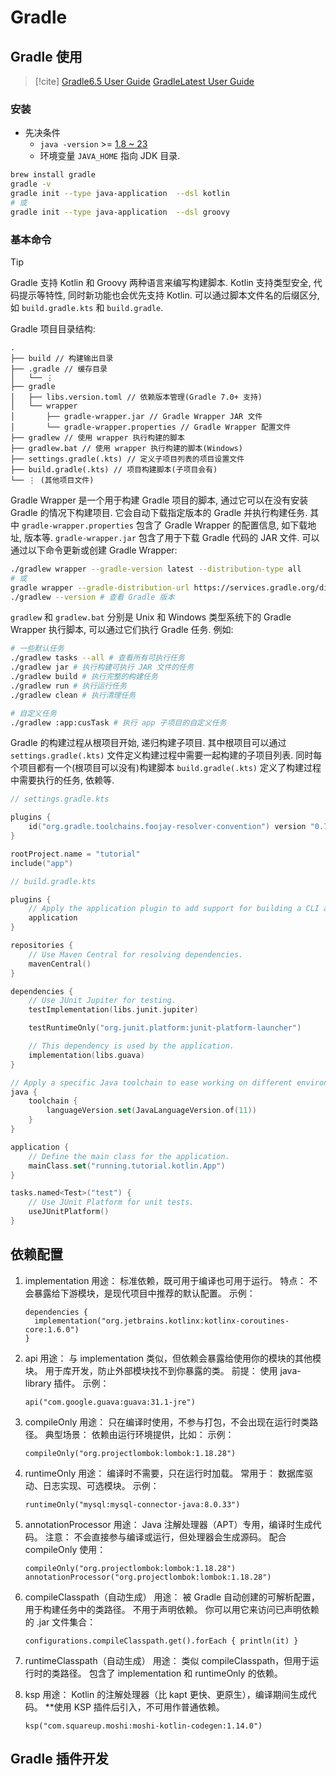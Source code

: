 # Gradle

## Gradle 使用

> [!cite]
> [Gradle6.5 User Guide](https://docs.gradle.org/6.5/userguide/userguide.html)
> [GradleLatest User Guide](https://docs.gradle.org/current/userguide/userguide.html)

### 安装

- 先决条件
    - `java -version` >= [1.8 ~ 23](https://docs.gradle.org/current/userguide/compatibility.html#compatibility)
    - 环境变量 `JAVA_HOME` 指向 JDK 目录.

```bash
brew install gradle
gradle -v
gradle init --type java-application  --dsl kotlin
# 或
gradle init --type java-application  --dsl groovy
```

### 基本命令

> [!tip]
> Gradle 支持 Kotlin 和 Groovy 两种语言来编写构建脚本. Kotlin 支持类型安全, 代码提示等特性, 同时新功能也会优先支持 Kotlin. 可以通过脚本文件名的后缀区分, 如 `build.gradle.kts` 和 `build.gradle`.

Gradle 项目目录结构:

```plaintext
.
├── build // 构建输出目录
├── .gradle // 缓存目录
│   └── ⋮
├── gradle
│   ├── libs.version.toml // 依赖版本管理(Gradle 7.0+ 支持)
│   └── wrapper
│       ├── gradle-wrapper.jar // Gradle Wrapper JAR 文件
│       └── gradle-wrapper.properties // Gradle Wrapper 配置文件
├── gradlew // 使用 wrapper 执行构建的脚本
├── gradlew.bat // 使用 wrapper 执行构建的脚本(Windows)
├── settings.gradle(.kts) // 定义子项目列表的项目设置文件
├── build.gradle(.kts) // 项目构建脚本(子项目会有)
└── ⋮ (其他项目文件)
```

Gradle Wrapper 是一个用于构建 Gradle 项目的脚本, 通过它可以在没有安装 Gradle 的情况下构建项目. 它会自动下载指定版本的 Gradle 并执行构建任务. 其中 `gradle-wrapper.properties` 包含了 Gradle Wrapper 的配置信息, 如下载地址, 版本等. `gradle-wrapper.jar` 包含了用于下载 Gradle 代码的 JAR 文件. 可以通过以下命令更新或创建 Gradle Wrapper:

```bash
./gradlew wrapper --gradle-version latest --distribution-type all
# 或
gradle wrapper --gradle-distribution-url https://services.gradle.org/distributions/gradle-7.0-bin.zip --gradle-distribution-sha256-sum 0e1
./gradlew --version # 查看 Gradle 版本
```

`gradlew` 和 `gradlew.bat` 分别是 Unix 和 Windows 类型系统下的 Gradle Wrapper 执行脚本, 可以通过它们执行 Gradle 任务. 例如:

```bash
# 一些默认任务
./gradlew tasks --all # 查看所有可执行任务
./gradlew jar # 执行构建可执行 JAR 文件的任务
./gradlew build # 执行完整的构建任务
./gradlew run # 执行运行任务
./gradlew clean # 执行清理任务

# 自定义任务
./gradlew :app:cusTask # 执行 app 子项目的自定义任务
```

Gradle 的构建过程从根项目开始, 递归构建子项目. 其中根项目可以通过 `settings.gradle(.kts)` 文件定义构建过程中需要一起构建的子项目列表. 同时每个项目都有一个(根项目可以没有)构建脚本 `build.gradle(.kts)` 定义了构建过程中需要执行的任务, 依赖等.

```kotlin
// settings.gradle.kts

plugins {
    id("org.gradle.toolchains.foojay-resolver-convention") version "0.7.0"
}

rootProject.name = "tutorial"
include("app")
```

```kotlin
// build.gradle.kts

plugins {
    // Apply the application plugin to add support for building a CLI application in Java.
    application
}

repositories {
    // Use Maven Central for resolving dependencies.
    mavenCentral()
}

dependencies {
    // Use JUnit Jupiter for testing.
    testImplementation(libs.junit.jupiter)

    testRuntimeOnly("org.junit.platform:junit-platform-launcher")

    // This dependency is used by the application.
    implementation(libs.guava)
}

// Apply a specific Java toolchain to ease working on different environments.
java {
    toolchain {
        languageVersion.set(JavaLanguageVersion.of(11))
    }
}

application {
    // Define the main class for the application.
    mainClass.set("running.tutorial.kotlin.App")
}

tasks.named<Test>("test") {
    // Use JUnit Platform for unit tests.
    useJUnitPlatform()
}
```

## 依赖配置

1. implementation
   用途： 标准依赖，既可用于编译也可用于运行。
   特点： 不会暴露给下游模块，是现代项目中推荐的默认配置。
   示例：
   ```
   dependencies {
     implementation("org.jetbrains.kotlinx:kotlinx-coroutines-core:1.6.0")
   }
   ```
2. api
   用途： 与 implementation 类似，但依赖会暴露给使用你的模块的其他模块。 用于库开发，防止外部模块找不到你暴露的类。
   前提： 使用 java-library 插件。
   示例：
   ```
   api("com.google.guava:guava:31.1-jre")
   ```

3. compileOnly
   用途： 只在编译时使用，不参与打包，不会出现在运行时类路径。
   典型场景： 依赖由运行环境提供，比如：
   示例：
   ```
   compileOnly("org.projectlombok:lombok:1.18.28")
   ```
4. runtimeOnly
   用途： 编译时不需要，只在运行时加载。
   常用于： 数据库驱动、日志实现、可选模块。
   示例：
   ```
   runtimeOnly("mysql:mysql-connector-java:8.0.33")
   ```

5. annotationProcessor
   用途： Java 注解处理器（APT）专用，编译时生成代码。
   注意： 不会直接参与编译或运行，但处理器会生成源码。
   配合 compileOnly 使用：
   ```
   compileOnly("org.projectlombok:lombok:1.18.28")
   annotationProcessor("org.projectlombok:lombok:1.18.28")
   ```

6. compileClasspath（自动生成）
   用途： 被 Gradle 自动创建的可解析配置，用于构建任务中的类路径。
   不用于声明依赖。
   你可以用它来访问已声明依赖的 .jar 文件集合：
   ```
   configurations.compileClasspath.get().forEach { println(it) }
   ```

7. runtimeClasspath（自动生成）
   用途： 类似 compileClasspath，但用于运行时的类路径。
   包含了 implementation 和 runtimeOnly 的依赖。
8. ksp
   用途： Kotlin 的注解处理器（比 kapt 更快、更原生），编译期间生成代码。
   **使用 KSP 插件后引入，不可用作普通依赖。
   ```
   ksp("com.squareup.moshi:moshi-kotlin-codegen:1.14.0")
   ```


## Gradle 插件开发
